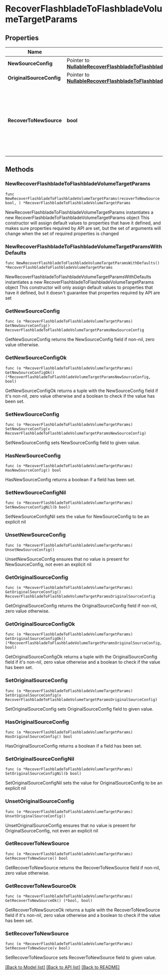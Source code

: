 # RecoverFlashbladeToFlashbladeVolumeTargetParams

## Properties

Name | Type | Description | Notes
------------ | ------------- | ------------- | -------------
**NewSourceConfig** | Pointer to [**NullableRecoverFlashbladeToFlashbladeVolumeTargetParamsNewSourceConfig**](RecoverFlashbladeToFlashbladeVolumeTargetParamsNewSourceConfig.md) |  | [optional] 
**OriginalSourceConfig** | Pointer to [**NullableRecoverFlashbladeToFlashbladeVolumeTargetParamsOriginalSourceConfig**](RecoverFlashbladeToFlashbladeVolumeTargetParamsOriginalSourceConfig.md) |  | [optional] 
**RecoverToNewSource** | **bool** | Specifies the parameter whether the recovery should be performed to a new or the original Flashblade target. | 

## Methods

### NewRecoverFlashbladeToFlashbladeVolumeTargetParams

`func NewRecoverFlashbladeToFlashbladeVolumeTargetParams(recoverToNewSource bool, ) *RecoverFlashbladeToFlashbladeVolumeTargetParams`

NewRecoverFlashbladeToFlashbladeVolumeTargetParams instantiates a new RecoverFlashbladeToFlashbladeVolumeTargetParams object
This constructor will assign default values to properties that have it defined,
and makes sure properties required by API are set, but the set of arguments
will change when the set of required properties is changed

### NewRecoverFlashbladeToFlashbladeVolumeTargetParamsWithDefaults

`func NewRecoverFlashbladeToFlashbladeVolumeTargetParamsWithDefaults() *RecoverFlashbladeToFlashbladeVolumeTargetParams`

NewRecoverFlashbladeToFlashbladeVolumeTargetParamsWithDefaults instantiates a new RecoverFlashbladeToFlashbladeVolumeTargetParams object
This constructor will only assign default values to properties that have it defined,
but it doesn't guarantee that properties required by API are set

### GetNewSourceConfig

`func (o *RecoverFlashbladeToFlashbladeVolumeTargetParams) GetNewSourceConfig() RecoverFlashbladeToFlashbladeVolumeTargetParamsNewSourceConfig`

GetNewSourceConfig returns the NewSourceConfig field if non-nil, zero value otherwise.

### GetNewSourceConfigOk

`func (o *RecoverFlashbladeToFlashbladeVolumeTargetParams) GetNewSourceConfigOk() (*RecoverFlashbladeToFlashbladeVolumeTargetParamsNewSourceConfig, bool)`

GetNewSourceConfigOk returns a tuple with the NewSourceConfig field if it's non-nil, zero value otherwise
and a boolean to check if the value has been set.

### SetNewSourceConfig

`func (o *RecoverFlashbladeToFlashbladeVolumeTargetParams) SetNewSourceConfig(v RecoverFlashbladeToFlashbladeVolumeTargetParamsNewSourceConfig)`

SetNewSourceConfig sets NewSourceConfig field to given value.

### HasNewSourceConfig

`func (o *RecoverFlashbladeToFlashbladeVolumeTargetParams) HasNewSourceConfig() bool`

HasNewSourceConfig returns a boolean if a field has been set.

### SetNewSourceConfigNil

`func (o *RecoverFlashbladeToFlashbladeVolumeTargetParams) SetNewSourceConfigNil(b bool)`

 SetNewSourceConfigNil sets the value for NewSourceConfig to be an explicit nil

### UnsetNewSourceConfig
`func (o *RecoverFlashbladeToFlashbladeVolumeTargetParams) UnsetNewSourceConfig()`

UnsetNewSourceConfig ensures that no value is present for NewSourceConfig, not even an explicit nil
### GetOriginalSourceConfig

`func (o *RecoverFlashbladeToFlashbladeVolumeTargetParams) GetOriginalSourceConfig() RecoverFlashbladeToFlashbladeVolumeTargetParamsOriginalSourceConfig`

GetOriginalSourceConfig returns the OriginalSourceConfig field if non-nil, zero value otherwise.

### GetOriginalSourceConfigOk

`func (o *RecoverFlashbladeToFlashbladeVolumeTargetParams) GetOriginalSourceConfigOk() (*RecoverFlashbladeToFlashbladeVolumeTargetParamsOriginalSourceConfig, bool)`

GetOriginalSourceConfigOk returns a tuple with the OriginalSourceConfig field if it's non-nil, zero value otherwise
and a boolean to check if the value has been set.

### SetOriginalSourceConfig

`func (o *RecoverFlashbladeToFlashbladeVolumeTargetParams) SetOriginalSourceConfig(v RecoverFlashbladeToFlashbladeVolumeTargetParamsOriginalSourceConfig)`

SetOriginalSourceConfig sets OriginalSourceConfig field to given value.

### HasOriginalSourceConfig

`func (o *RecoverFlashbladeToFlashbladeVolumeTargetParams) HasOriginalSourceConfig() bool`

HasOriginalSourceConfig returns a boolean if a field has been set.

### SetOriginalSourceConfigNil

`func (o *RecoverFlashbladeToFlashbladeVolumeTargetParams) SetOriginalSourceConfigNil(b bool)`

 SetOriginalSourceConfigNil sets the value for OriginalSourceConfig to be an explicit nil

### UnsetOriginalSourceConfig
`func (o *RecoverFlashbladeToFlashbladeVolumeTargetParams) UnsetOriginalSourceConfig()`

UnsetOriginalSourceConfig ensures that no value is present for OriginalSourceConfig, not even an explicit nil
### GetRecoverToNewSource

`func (o *RecoverFlashbladeToFlashbladeVolumeTargetParams) GetRecoverToNewSource() bool`

GetRecoverToNewSource returns the RecoverToNewSource field if non-nil, zero value otherwise.

### GetRecoverToNewSourceOk

`func (o *RecoverFlashbladeToFlashbladeVolumeTargetParams) GetRecoverToNewSourceOk() (*bool, bool)`

GetRecoverToNewSourceOk returns a tuple with the RecoverToNewSource field if it's non-nil, zero value otherwise
and a boolean to check if the value has been set.

### SetRecoverToNewSource

`func (o *RecoverFlashbladeToFlashbladeVolumeTargetParams) SetRecoverToNewSource(v bool)`

SetRecoverToNewSource sets RecoverToNewSource field to given value.



[[Back to Model list]](../README.md#documentation-for-models) [[Back to API list]](../README.md#documentation-for-api-endpoints) [[Back to README]](../README.md)


